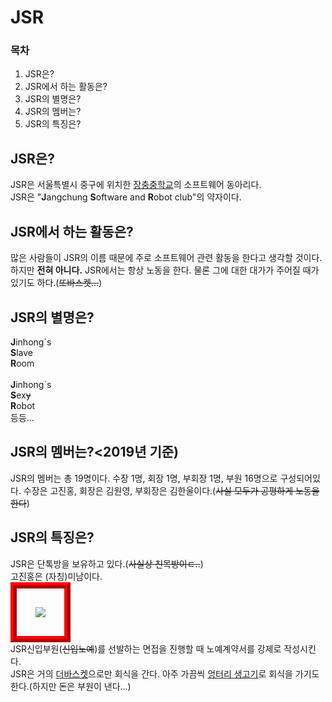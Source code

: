 <html>
    <head>
        <meta charset="utf-8">
        <style>
            #jinhong {
                padding:30px;
                border:10px ridge red;
            }
        </style>
    </head>
    <body>
        <h1>JSR</h1>
        <h3>목차</h3>
        <ol>
            <li>JSR은?</li>
            <li>JSR에서 하는 활동은?</li>
            <li>JSR의 별명은?</li>
            <li>JSR의 멤버는?</li>
            <li>JSR의 특징은?</li>
        </ol>
        <h2>JSR은?</h2>
        <p>JSR은 서울특별시 중구에 위치한 <a href="http://jangchung.sen.ms.kr/index.do">장충중학교</a>의 소프트웨어 동아리다.<br>JSR은 "<strong>J</strong>angchung <strong>S</strong>oftware and <strong>R</strong>obot club"의 약자이다.</p>
        <h2>JSR에서 하는 활동은?</h2>
        <p>많은 사람들이 JSR의 이름 때문에 주로 소프트웨어 관련 활동을 한다고 생각할 것이다. 하지만 <strong>전혀 아니다.</strong> JSR에서는 항상 노동을 한다. 물론 그에 대한 대가가 주어질 때가 있기도 하다.(<del>또바스켓...</del>)</p>
        <h2>JSR의 별명은?</h2>
        <p><strong>J</strong>inhong`s<br><strong>S</strong>lave<br><strong>R</strong>oom<br><br>
           <strong>J</strong>inhong`s<br><strong>S</strong>ex<del>y</del><br><strong>R</strong>obot<br>
           등등...
        <h2>JSR의 멤버는?<2019년 기준)</h2>
        <p>JSR의 멤버는 총 19명이다. 수장 1명, 회장 1명, 부회장 1명, 부원 16명으로 구성되어있다. 수장은 고진홍, 회장은 김원영, 부회장은 김한울이다.(<del>사실 모두가 공평하게 노동을 한다</del>)</p>
        <h2>JSR의 특징은?</h2>
        <p>JSR은 단톡방을 보유하고 있다.(<del>사실상 친목방이ㄷ..</del>)<br>고진홍은 (자칭)미남이다.<br><img id="jinhong" src="https://edudonga.com/data/article/1705/c80792a085789c792d6648fe8aeced79_1495068311_8199.JPG"><br>JSR신입부원(<del>신입노예</del>)를 선발하는 면접을 진행할 때 노예계약서를 강제로 작성시킨다.<br>JSR은 거의 <a href="http://www.thebasket.co.kr/">더바스켓</a>으로만 회식을 간다. 아주 가끔씩 <a href="http://ungteori1.com/">엉터리 생고기</a>로 회식을 가기도 한다.(하지만 돈은 부원이 낸다...)</p>
    </body>
</html>
